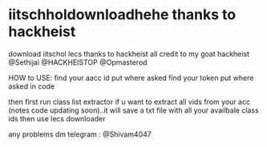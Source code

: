 # iitschholdownloadhehe thanks to hackheist
download iitschol lecs thanks to hackheist
all credit to my goat hackheist 
@Sethijai
@HACKHEISTOP
@Opmasterod

HOW to USE: 
find your aacc id put where asked 
find your token put where asked in code

then first run class list extractor if u want to extract all vids from your acc (notes code updating soon)..it will save a txt file with all your availbale class ids
then use lecs downloader

any problems dm telegram : @Shivam4047
